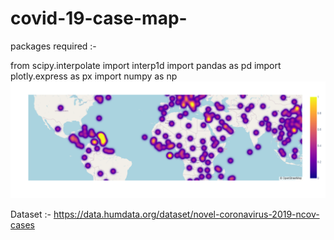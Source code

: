 # covid-19-case-map-

packages required :-

from scipy.interpolate import interp1d
import pandas as pd 
import plotly.express as px
import numpy as np 
![](https://github.com/SagarB0310/covid-19-case-map-/blob/main/newplot%20(1).png)

Dataset :-
https://data.humdata.org/dataset/novel-coronavirus-2019-ncov-cases

